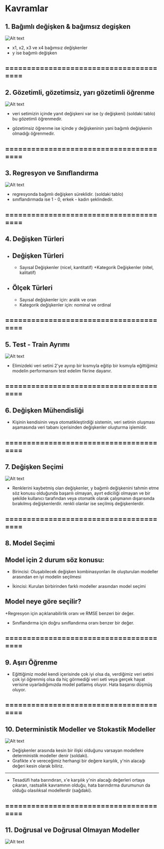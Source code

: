 # **Kavramlar**

## **1. Bağımlı değişken & bağımsız degişken**

![Alt text](<photos/1 - bagimli - bagimsiz degisken.png>)

+ x1, x2, x3 ve x4 bağımsız değişkenler 
+ y ise bağımlı değişken

## =======================================


## **2. Gözetimli, gözetimsiz, yarı gözetimli öğrenme**

![Alt text](<photos/2 - gozetimli gozetimsiz ogrenme.png>)

+ veri setimizin içinde yanıt değişkeni var ise (y değişkeni) (soldaki tablo) bu gözetimli öğrenmedir.

+ gözetimsiz öğrenme ise içinde y değişkeninin yani bağımlı değişkenin olmadığı öğrenmedir.

## =======================================

## **3. Regresyon ve Sınıflandırma**

![Alt text](<photos/3 - regresyon ve siniflandirma.png>)

+ regresyonda bağımlı değişken süreklidir. (soldaki tablo)
+ sınıflandırmada ise 1 - 0, erkek - kadın şeklindedir.

## =======================================

## **4. Değişken Türleri**

+ ## Değişken Türleri
    + Sayısal Değişkenler (nicel, kantitatif)
    +Kategorik Değişkenler (nitel, kalitatif)

+ ## Ölçek Türleri
    + Sayısal değişkenler için: aralık ve oran
    + Kategorik değişkenler için: nominal ve ordinal

## =======================================

## **5. Test - Train Ayrımı**

![Alt text](<photos/4 - test train ayrimi.png>)

+ Elimizdeki veri setini 2'ye ayırıp bir kısmıyla eğitip bir kısmıyla eğittiğimiz modelin performansını test edelim fikrine dayanır.

## =======================================

## **6. Değişken Mühendisliği**

+ Kişinin kendisinin veya otomatikleştirdiği sistemin, veri setinin oluşması aşamasında veri tabanı içerisinden değişkenler oluşturma işlemidir.

## =======================================

## **7. Değişken Seçimi**

![Alt text](<photos/5 - degisken secimi.png>)

+ Renklerini kaybetmiş olan değişkenler, y bağımlı değişkenini tahmin etme söz konusu olduğunda başarılı olmayan, ayırt ediciliği olmayan ve bir şekilde kullanıcı tarafından veya otomatik olarak çalışmanın dışarısında bırakılmış değişkenlerdir. renkli olanlar ise seçilmiş değişkenlerdir.

## =======================================

## **8. Model Seçimi**

## Model için 2 durum söz konusu:

+ Birincisi: Oluşabilecek değişken kombinasyonları ile oluşturulan modeller arasından en iyi modelin seçilmesi

+ İkincisi: Kurulan birbirinden farklı modeller arasından model seçimi

## Model neye göre seçilir?

+Regresyon için açıklanabilirlik oranı ve RMSE benzeri bir değer.

+ Sınıflandırma için doğru sınıflandırma oranı benzer bir değer.

## =======================================

## **9. Aşırı Öğrenme**

+ Eğittiğimiz model kendi içerisinde çok iyi olsa da, verdiğimiz veri setini çok iyi öğrenmiş olsa da hiç görmediği veri seti veya gerçek hayat verisine uyarladığımızda model patlamış oluyor. Hata başarısı düşmüş oluyor.

## =======================================

## **10. Deterministik Modeller ve Stokastik Modeller**

![Alt text](<photos/6 - deterministik - stokastik model.png>)

+ Değişkenler arasında kesin bir ilişki olduğunu varsayan modellere deterministik modeller denir (soldaki). 
+ Grafikte x'e vereceğimiz herhangi bir değere karşılık, y'nin alacağı değeri kesin olarak biliriz.
---
+ Tesadüfi hata barındıran, x'e karşılık y'nin alacağı değerleri ortaya çıkaran, rastsallık kavramının olduğu, hata barındırma durumunun da olduğu olasılıksal modellerdir (sağdaki).

## =======================================

## **11. Doğrusal ve Doğrusal Olmayan Modeller**

![Alt text](<photos/7 - dogrusal - dogrusal olmayan modeller.png>)